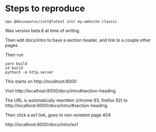 # Steps to reproduce

```
npx @docusaurus/init@latest init my-website classic
```

Was version beta.6 at time of writing

Then edit docs/intro to have a section header, and link to a couple other pages

Then run

```
yarn build
cd build
python3 -m http.server
```

This starts on http://localhost:8000

Visit http://localhost:8000/docs/intro#section-heading

The URL is automatically rewritten (chrome 93, firefox 92) to http://localhost:8000/docs/intro/#section-heading

Then click a ex1 link, goes to non-existent page 404

http://localhost:8000/docs/intro/ex1
